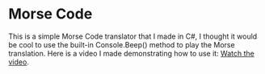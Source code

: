 # Morse Code
This is a simple Morse Code translator that I made in C#, I thought it would be cool to use the built-in Console.Beep() method to play the Morse translation.
Here is a video I made demonstrating how to use it: [Watch the video](https://youtu.be/3gnsUzMhxqQ?si=EWV08ntAXLNwk1TL).
